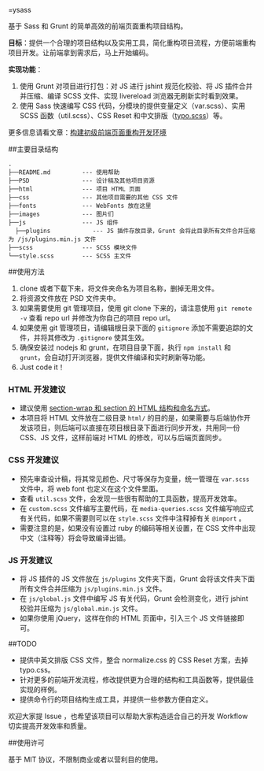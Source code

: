 =ysass

基于 Sass 和 Grunt 的简单高效的前端页面重构项目结构。

**目标**：提供一个合理的项目结构以及实用工具，简化重构项目流程，方便前端重构项目开发。让前端拿到需求后，马上开始编码。

**实现功能**：

1.	使用 Grunt 对项目进行打包：对 JS 进行 jshint 规范化校验、将 JS 插件合并并压缩、编译 SCSS 文件、实现 livereload 浏览器无刷新实时看到效果。
2.	使用 Sass 快速编写 CSS 代码，分模块的提供变量定义（var.scss）、实用 SCSS 函数（util.scss）、CSS Reset 和中文排版（[typo.scss](https://github.com/sofish/typo.css)）等。

更多信息请看文章：[构建初级前端页面重构开发环境](http://yujiangshui.com/build-your-frontend-workflow/)

##主要目录结构

	.
	├──README.md         --- 使用帮助
	├──PSD               --- 设计稿及其他项目资源
	├──html              --- 项目 HTML 页面
	├──css               --- 其他项目需要的其他 CSS 文件
	├──fonts             --- WebFonts 放在这里
	├──images            --- 图片们
	├──js                --- JS 组件
	  ├──plugins            --- JS 插件存放目录，Grunt 会将此目录所有文件合并压缩为 /js/plugins.min.js 文件
	├──scss              --- SCSS 模块文件
	└──style.scss        --- SCSS 主文件


##使用方法

1. clone 或者下载下来，将文件夹命名为项目名称，删掉无用文件。
2. 将资源文件放在 PSD 文件夹中。
3. 如果需要使用 git 管理项目，使用 git clone 下来的，请注意使用 `git remote -v` 查看 repo url 并修改为你自己的项目 repo url。
4. 如果使用 git 管理项目，请编辑根目录下面的 `gitignore` 添加不需要追踪的文件，并将其修改为 `.gitignore` 使其生效。
5. 确保安装过 nodejs 和 grunt，在项目目录下面，执行 `npm install` 和 `grunt`，会自动打开浏览器，提供文件编译和实时刷新等功能。
6. Just code it！


### HTML 开发建议
* 建议使用 [section-wrap 和 section 的 HTML 结构和命名方式](http://yujiangshui.com/section-wrap-and-section/)。
* 本项目将 HTML 文件放在二级目录 `html/` 的目的是，如果需要与后端协作开发该项目，则后端可以直接在项目根目录下面进行同步开发，共用同一份 CSS、JS 文件，这样前端对 HTML 的修改，可以与后端页面同步。


### CSS 开发建议

* 预先审查设计稿，将其常见颜色、尺寸等保存为变量，统一管理在 `var.scss` 文件中，将 web font 也定义在这个文件里面。
* 查看 `util.scss` 文件，会发现一些很有帮助的工具函数，提高开发效率。
* 在 `custom.scss` 文件编写主要代码，在 `media-queries.scss` 文件编写响应式有关代码，如果不需要则可以在 `style.scss` 文件中注释掉有关 `@import` 。
* 需要注意的是，如果没有设置过 ruby 的编码等相关设置，在 CSS 文件中出现中文（注释等）将会导致编译出错。

### JS 开发建议

* 将 JS 插件的 JS 文件放在 `js/plugins` 文件夹下面，Grunt 会将该文件夹下面所有文件合并压缩为 `js/plugins.min.js` 文件。
* 在 `js/global.js` 文件中编写 JS 有关代码，Grunt 会检测变化，进行 jshint 校验并压缩为 `js/global.min.js` 文件。
* 如果你使用 jQuery，这样在你的 HTML 页面中，引入三个 JS 文件链接即可。


##TODO

* 提供中英文排版 CSS 文件，整合 normalize.css 的 CSS Reset 方案，去掉 typo.css。
* 针对更多的前端开发流程，修改提供更为合理的结构和工具函数等，提供最佳实现的样例。
* 提供命令行的项目结构生成工具，并提供一些参数方便自定义。

欢迎大家提 Issue ，也希望该项目可以帮助大家构造适合自己的开发 Workflow 切实提高开发效率和质量。

##使用许可

基于 MIT 协议，不限制商业或者以营利目的使用。